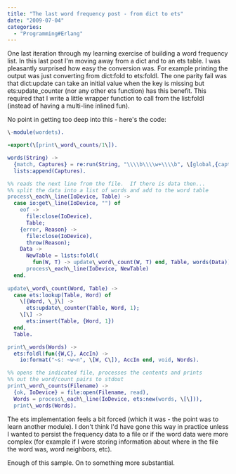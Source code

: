 ```yaml
---
title: "The last word frequency post - from dict to ets"
date: "2009-07-04"
categories: 
  - "Programming#Erlang"
---
```


One last iteration through my learning exercise of building a word frequency list. In this last post I'm moving away from a dict and to an ets table. I was pleasantly surprised how easy the conversion was. For example printing the output was just converting from dict:fold to ets:foldl. The one parity fail was that dict:update can take an initial value when the key is missing but ets:update\_counter (nor any other ets function) has this benefit. This required that I write a little wrapper function to call from the list:foldl (instead of having a multi-line inlined fun).

No point in getting too deep into this - here's the code:

```erlang
\-module(wordets).

-export(\[print\_word\_counts/1\]).

words(String) ->
  {match, Captures} = re:run(String, "\\\\b\\\\w+\\\\b", \[global,{capture,first,list}\]),
  lists:append(Captures).

%% reads the next line from the file.  If there is data then...
%% split the data into a list of words and add to the word table
process\_each\_line(IoDevice, Table) ->
  case io:get\_line(IoDevice, "") of
    eof -> 
      file:close(IoDevice),
      Table;
    {error, Reason} ->
      file:close(IoDevice),
      throw(Reason);
    Data ->
      NewTable = lists:foldl(
        fun(W, T) -> update\_word\_count(W, T) end, Table, words(Data)),
      process\_each\_line(IoDevice, NewTable)
  end.
  
update\_word\_count(Word, Table) ->
  case ets:lookup(Table, Word) of
    \[{Word, \_}\] ->
      ets:update\_counter(Table, Word, 1); 
    \[\] ->
      ets:insert(Table, {Word, 1})
  end,
  Table.

print\_words(Words) ->
  ets:foldl(fun({W,C}, AccIn) -> 
    io:format("~s: ~w~n", \[W, C\]), AccIn end, void, Words).

%% opens the indicated file, processes the contents and prints
%% out the word/count pairs to stdout
print\_word\_counts(Filename) ->
  {ok, IoDevice} = file:open(Filename, read),
  Words = process\_each\_line(IoDevice, ets:new(words, \[\])),
  print\_words(Words).
```

The ets implementation feels a bit forced (which it was - the point was to learn another module). I don't think I'd have gone this way in practice unless I wanted to persist the frequency data to a file or if the word data were more complex (for example if I were storing information about where in the file the word was, word neighbors, etc).

Enough of this sample. On to something more substantial.
